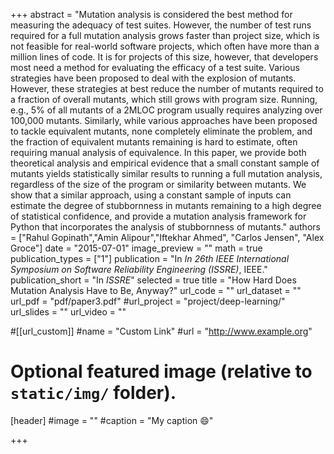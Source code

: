 +++
abstract = "Mutation analysis is considered the best method for measuring the adequacy of test suites. However, the number of test runs required for a full mutation analysis grows faster than project size, which is not feasible for real-world software projects, which often have more than a million lines of code. It is for projects of this size, however, that developers most need a method for evaluating the efficacy of a test suite. Various strategies have been proposed to deal with the explosion of mutants. However, these strategies at best reduce the number of mutants required to a fraction of overall mutants, which still grows with program size. Running, e.g., 5% of all mutants of a 2MLOC program usually requires analyzing over 100,000 mutants. Similarly, while various approaches have been proposed to tackle equivalent mutants, none completely eliminate the problem, and the fraction of equivalent mutants remaining is hard to estimate, often requiring manual analysis of equivalence. In this paper, we provide both theoretical analysis and empirical evidence that a small constant sample of mutants yields statistically similar results to running a full mutation analysis, regardless of the size of the program or similarity between mutants. We show that a similar approach, using a constant sample of inputs can estimate the degree of stubbornness in mutants remaining to a high degree of statistical confidence, and provide a mutation analysis framework for Python that incorporates the analysis of stubbornness of mutants."
authors = ["Rahul Gopinath","Amin Alipour","Iftekhar Ahmed", "Carlos Jensen", "Alex Groce"]
date = "2015-07-01"
image_preview = ""
math = true
publication_types = ["1"]
publication = "In *In 26th IEEE International Symposium on Software Reliability Engineering (ISSRE)*, IEEE."
publication_short = "In *ISSRE*"
selected = true
title = "How Hard Does Mutation Analysis Have to Be, Anyway?"
url_code = ""
url_dataset = ""
url_pdf = "pdf/paper3.pdf"
#url_project = "project/deep-learning/"
url_slides = ""
url_video = ""

#[[url_custom]]
#name = "Custom Link"
#url = "http://www.example.org"

# Optional featured image (relative to `static/img/` folder).
[header]
#image = ""
#caption = "My caption :smile:"

+++

